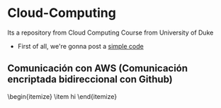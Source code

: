 # Cloud-Computing
Its a repository from Cloud Computing Course from University of Duke

* First of all, we're gonna post a [simple code](https://github.com/Guitoll/Cloud-Computing/blob/main/Cloud_computing.ipynb)
## Comunicación con AWS (Comunicación encriptada bidireccional con Github)
\begin{itemize}
\item hi
\end{itemize}
